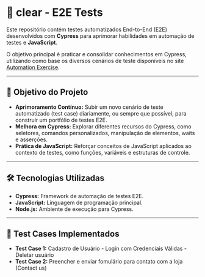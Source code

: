 # 🚀 clear - E2E Tests

Este repositório contém testes automatizados End-to-End (E2E) desenvolvidos com **Cypress** para aprimorar habilidades em automação de testes e **JavaScript**.

O objetivo principal é praticar e consolidar conhecimentos em Cypress, utilizando como base os diversos cenários de teste disponíveis no site [Automation Exercise](https://automationexercise.com/).

---

## 🎯 Objetivo do Projeto

* **Aprimoramento Contínuo:** Subir um novo cenário de teste automatizado (test case) diariamente, ou sempre que possível, para construir um portfólio de testes E2E.
* **Melhora em Cypress:** Explorar diferentes recursos do Cypress, como seletores, comandos personalizados, manipulação de elementos, waits e asserções.
* **Prática de JavaScript:** Reforçar conceitos de JavaScript aplicados ao contexto de testes, como funções, variáveis e estruturas de controle.

---

## 🛠️ Tecnologias Utilizadas

* **Cypress:** Framework de automação de testes E2E.
* **JavaScript:** Linguagem de programação principal.
* **Node.js:** Ambiente de execução para Cypress.

---

## 📝 Test Cases Implementados

* **Test Case 1:** Cadastro de Usuário
                - Login com Credenciais Válidas
                - Deletar usuário
* **Test Case 2:** Preencher e enviar fomulário para contato com a loja  (Contact us)
